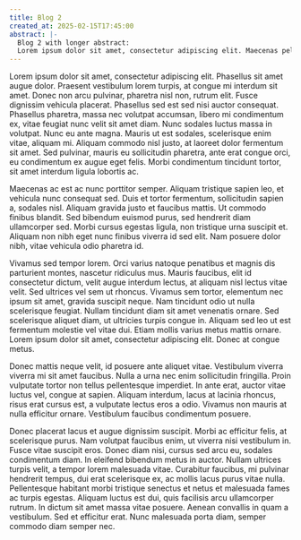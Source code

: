 ```yaml
---
title: Blog 2
created_at: 2025-02-15T17:45:00
abstract: |-
  Blog 2 with longer abstract: 
  Lorem ipsum dolor sit amet, consectetur adipiscing elit. Maecenas pellentesque interdum viverra. Interdum et malesuada fames ac ante ipsum primis in faucibus. Sed volutpat lorem quis ultrices ultricies. Morbi est nisi, pretium et condimentum sed, pellentesque vitae urna. Integer viverra suscipit urna ac rhoncus. Orci varius natoque penatibus et magnis dis parturient montes, nascetur ridiculus mus. Sed suscipit felis ut turpis tempor commodo. Aenean ut eros eget sapien bibendum lacinia.
---
```

Lorem ipsum dolor sit amet, consectetur adipiscing elit. Phasellus sit amet augue dolor. Praesent vestibulum lorem turpis, at congue mi interdum sit amet. Donec non arcu pulvinar, pharetra nisl non, rutrum elit. Fusce dignissim vehicula placerat. Phasellus sed est sed nisi auctor consequat. Phasellus pharetra, massa nec volutpat accumsan, libero mi condimentum ex, vitae feugiat nunc velit sit amet diam. Nunc sodales luctus massa in volutpat. Nunc eu ante magna. Mauris ut est sodales, scelerisque enim vitae, aliquam mi. Aliquam commodo nisl justo, at laoreet dolor fermentum sit amet. Sed pulvinar, mauris eu sollicitudin pharetra, ante erat congue orci, eu condimentum ex augue eget felis. Morbi condimentum tincidunt tortor, sit amet interdum ligula lobortis ac.

Maecenas ac est ac nunc porttitor semper. Aliquam tristique sapien leo, et vehicula nunc consequat sed. Duis et tortor fermentum, sollicitudin sapien a, sodales nisl. Aliquam gravida justo et faucibus mattis. Ut commodo finibus blandit. Sed bibendum euismod purus, sed hendrerit diam ullamcorper sed. Morbi cursus egestas ligula, non tristique urna suscipit et. Aliquam non nibh eget nunc finibus viverra id sed elit. Nam posuere dolor nibh, vitae vehicula odio pharetra id.

Vivamus sed tempor lorem. Orci varius natoque penatibus et magnis dis parturient montes, nascetur ridiculus mus. Mauris faucibus, elit id consectetur dictum, velit augue interdum lectus, at aliquam nisl lectus vitae velit. Sed ultrices vel sem ut rhoncus. Vivamus sem tortor, elementum nec ipsum sit amet, gravida suscipit neque. Nam tincidunt odio ut nulla scelerisque feugiat. Nullam tincidunt diam sit amet venenatis ornare. Sed scelerisque aliquet diam, ut ultricies turpis congue in. Aliquam sed leo ut est fermentum molestie vel vitae dui. Etiam mollis varius metus mattis ornare. Lorem ipsum dolor sit amet, consectetur adipiscing elit. Donec at congue metus.

Donec mattis neque velit, id posuere ante aliquet vitae. Vestibulum viverra viverra mi sit amet faucibus. Nulla a urna nec enim sollicitudin fringilla. Proin vulputate tortor non tellus pellentesque imperdiet. In ante erat, auctor vitae luctus vel, congue at sapien. Aliquam interdum, lacus at lacinia rhoncus, risus erat cursus est, a vulputate lectus eros a odio. Vivamus non mauris at nulla efficitur ornare. Vestibulum faucibus condimentum posuere.

Donec placerat lacus et augue dignissim suscipit. Morbi ac efficitur felis, at scelerisque purus. Nam volutpat faucibus enim, ut viverra nisi vestibulum in. Fusce vitae suscipit eros. Donec diam nisi, cursus sed arcu eu, sodales condimentum diam. In eleifend bibendum metus in auctor. Nullam ultrices turpis velit, a tempor lorem malesuada vitae. Curabitur faucibus, mi pulvinar hendrerit tempus, dui erat scelerisque ex, ac mollis lacus purus vitae nulla. Pellentesque habitant morbi tristique senectus et netus et malesuada fames ac turpis egestas. Aliquam luctus est dui, quis facilisis arcu ullamcorper rutrum. In dictum sit amet massa vitae posuere. Aenean convallis in quam a vestibulum. Sed et efficitur erat. Nunc malesuada porta diam, semper commodo diam semper nec.
